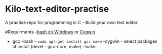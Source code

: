 # Kilo-text-editor-practise
A practise repo for programming in C - Build your own text editor

#Requirments
-[bash on Windows](https://learn.microsoft.com/en-us/windows/wsl/about/) or [Cygwin](https://www.cygwin.com/)
- gcc
  -bash - `sudo apt-get install gcc make`
  -cygwin - select packages at install (devel - gcc-core, make)
-make
